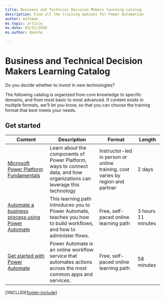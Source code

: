 ```yaml
---
title: Business and Technical Decision Makers learning catalog
description: Find all the training options for Power Automation
author: msftman
ms.topic: article
ms.date: 03/21/2020
ms.author: deonhe

---
```


# Business and Technical Decision Makers Learning Catalog

Do you decide whether to invest in new technologies? 

The following catalog is organized from core knowledge to specific domains, and from most basic to most advanced. If content exists in multiple formats, we'll let you know, so that you can choose the training format that best meets your needs. 

## Get started<a name="get-started"></a>
|Content  |Description | Format  | Length   |
|-----------------------------------------------------------------------------------------------------------------------------|------------------------------------------------------------------------------------------------------------------------|--------------------------------------------------------------------------------|--------------------|
| [Microsoft Power Platform Fundamentals](/learn/certifications/courses/pl-900t00)                  | Learn about the components of Power Platform, ways to connect data, and how organizations can leverage this technology | Instructor-led in person or online training, cost varies by region and partner | 2 days             |
| [Automate a business process using Power Automate](/learn/paths/automate-process-power-automate/) | This learning path introduces you to Power Automate, teaches you how to build workflows, and how to administer flows.  | Free, self-paced online learning path                                          | 3 hours 11 minutes |
| [Get started with Power Automate](/learn/modules/get-started-flows/)                              | Power Automate is an online workflow service that automates actions across the most common apps and services.          | Free, self-paced online learning path                                          | 58 minutes         |

[!INCLUDE[footer-include](../includes/footer-banner.md)]